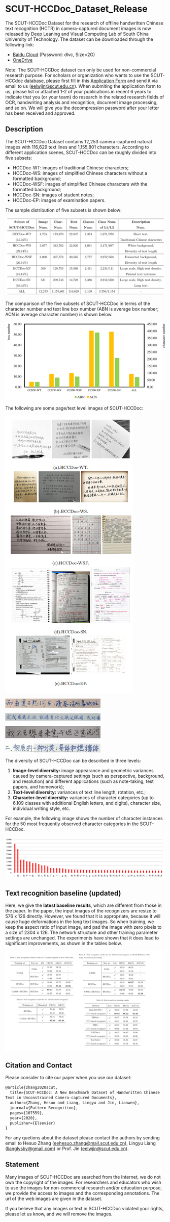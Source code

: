 # SCUT-HCCDoc_Dataset_Release

The SCUT-HCCDoc Dataset for the research of offline handwritten Chinese text recognition (HCTR) in 
camera-captured document images is now released by Deep Leaning and Visual Computing Lab of South 
China University of Technology. The dataset can be downloaded through the following link:

- [Baidu Cloud](https://pan.baidu.com/s/1xxgt3olnC3nh4-nf7K9Nvg)  (Password: dlvc, Size=2G)
- [OneDrive](https://1drv.ms/u/s!AkXauEAZ68NKoQoaUccK7MjVetNq?e=RcQD8t) 


Note: The SCUT-HCCDoc dataset can only be used for non-commercial research purpose. 
For scholars or organization who wants to use the SCUT-HCCdoc database, please first fill 
in this [Application Form](Application_Form/Application_Form_for_Using_SCUT-HCCDoc_2020.doc) 
and send it via email to us ([eelwjin@scut.edu.cn](mailto:eelwjin@scut.edu.cn)). 
When submiting the application form to us, please list or attached 1-2 of your 
publications in recent 6 years to indicate that you (or your team) do research 
in the related research fields of OCR, handwriting analysis and recognition, 
document image processing, and so on. We will give you the 
decompression password after your letter has been received and approved. 

## Description

The SCUT-HCCDoc Dataset contains 12,253 camera-captured natural images with 116,629 text lines
and 1,155,801 characters. According to different application scenes, SCUT-HCCDoc can be roughly
divided into five subsets: 
* HCCDoc-WT: images of traditional Chinese characters;
* HCCDoc-WS: images of simplified Chinese characters without a formatted background;
* HCCDoc-WSF: images of simplified Chinese characters with the formatted background;
* HCCDoc-SN: images of student notes;
* HCCDoc-EP: images of examination papers.

The sample distribution of five subsets is shown below:
  
![sample_distribution](images/sample_distribution.png)

The comparison of the five subsets of SCUT-HCCDoc in 
terms of the character number and text line box number (ABN is average box number; 
ACN is average character number) is shown below.
 
![five subset](images/five_subsets_com.png)

The following are some page/text level images of SCUT-HCCDoc:

![page_samples](images/page_exmaples.png)

![text lines1](images/weixin_7053_3.jpg)

![text lines2](images/multiA_1197_14.jpg)

![text lines4](images/weixin_7120_9.jpg)

![text lines3](images/multiB_5439_12.jpg)



The diversity of SCUT-HCCDoc can be described in three levels: 
1) **Image-level diversity:** image appearance and geometric variances
caused by camera-captured settings (such as perspective, background, and resolution) and 
different applications (such as note-taking, test papers, and homework); 
2) **Text-level diversity:** variances of text line length, rotation, etc.; 
3) **Character-level diversity:** variances of character categories (up to 6,109 classes 
with additional English letters, and digits), character size, individual writing style, etc.

For example, the following image shows the number of character instances for the 50 most frequently 
observed character categories in the SCUT-HCCDoc.

![top50_chars](images/top_50_chars.png)

## Text recognition baseline (updated)

Here, we give the **latest baseline results**, which are different from those in the
paper. In the paper, the input images of the recognizers are resize to 576 x 126 directly.
However, we found that it is appropriate, because it will cause huge 
deformations in the long text images. So when training, we keep the aspect ratio of input image, 
and pad the image with zero pixels to a size of 2304 x 126. The network structure and 
other training parameter settings are unchanged. The experiments have shown 
 that it does lead to significant improvements, as 
shown in the tables below.

![updated_rec_result](images/updated_rec_result.jpg)

## Citation and Contact
Please consider to cite our paper when you use our dataset:
```
@article{zhang2020scut,
  title={SCUT-HCCDoc: A New Benchmark Dataset of Handwritten Chinese Text in Unconstrained Camera-captured Documents},
  author={Zhang, Hesuo and Liang, Lingyu and Jin, Lianwen},
  journal={Pattern Recognition},
  pages={107559},
  year={2020},
  publisher={Elsevier}
}
```
For any quetions about the dataset please contact the authors by sending email to Hesuo Zhang 
([eehesuo.zhang@mail.scut.edu.cn](mailto:eehesuo.zhang@mail.scut.edu.cn)), Lingyu Liang
([lianglysky@gmail.com](mailto:lianglysky@gmail.com)) or Prof. Jin
([eelwjin@scut.edu.cn](mailto:eelwjin@scut.edu.cn)).

## Statement
Many images of SCUT-HCCDoc are searched from the Internet, 
we do not own the copyright of the images. For researchers and 
educators who wish to use the images for non-commercial research and/or education 
purpose, we provide the access to images and the corresponding annotations.
The url of the web images are given in the dataset. 

If you believe that any images or text in SCUT-HCCDoc violated your rights, 
please let us know, and we will remove the images.